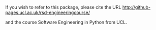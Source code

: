 If you wish to refer to this package, please cite the URL
http://github-pages.ucl.ac.uk/rsd-engineeringcourse/

and the course Software Engineering in Python from UCL. 
